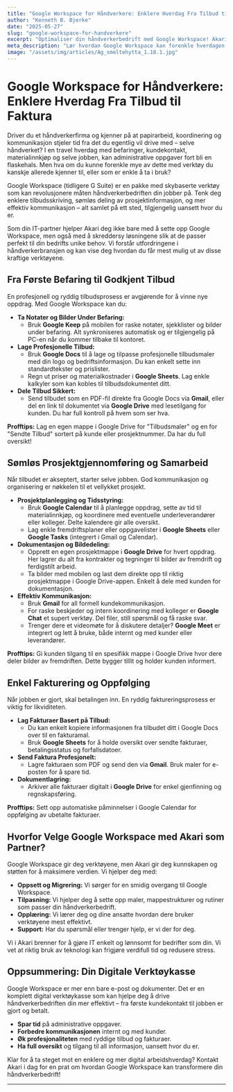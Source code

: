 ```yaml
---
title: "Google Workspace for Håndverkere: Enklere Hverdag Fra Tilbud til Faktura"
author: "Kenneth B. Bjerke"
date: "2025-05-27"
slug: "google-workspace-for-handverkere"
excerpt: "Optimaliser din håndverkerbedrift med Google Workspace! Akari viser deg hvordan du kan effektivisere alt fra tilbudsskriving og prosjektstyring til fakturering. Få konkrete tips for en enklere og mer produktiv arbeidshverdag."
meta_description: "Lær hvordan Google Workspace kan forenkle hverdagen for håndverkere. Tips for tilbud, prosjekt, faktura & samarbeid. Akari er din Google Workspace-partner i Norge."
image: "/assets/img/articles/Ag_smeltehytta_1.18.1.jpg"
---
```


# Google Workspace for Håndverkere: Enklere Hverdag Fra Tilbud til Faktura

Driver du et håndverkerfirma og kjenner på at papirarbeid, koordinering og kommunikasjon stjeler tid fra det du egentlig vil drive med – selve håndverket? I en travel hverdag med befaringer, kundekontakt, materialinnkjøp og selve jobben, kan administrative oppgaver fort bli en flaskehals. Men hva om du kunne forenkle mye av dette med verktøy du kanskje allerede kjenner til, eller som er enkle å ta i bruk?

Google Workspace (tidligere G Suite) er en pakke med skybaserte verktøy som kan revolusjonere måten håndverkerbedriften din jobber på. Tenk deg enklere tilbudsskriving, sømløs deling av prosjektinformasjon, og mer effektiv kommunikasjon – alt samlet på ett sted, tilgjengelig uansett hvor du er.

Som din IT-partner hjelper Akari deg ikke bare med å sette opp Google Workspace, men også med å skreddersy løsningene slik at de passer perfekt til din bedrifts unike behov. Vi forstår utfordringene i håndverkerbransjen og kan vise deg hvordan du får mest mulig ut av disse kraftige verktøyene.

## Fra Første Befaring til Godkjent Tilbud

En profesjonell og ryddig tilbudsprosess er avgjørende for å vinne nye oppdrag. Med Google Workspace kan du:

* **Ta Notater og Bilder Under Befaring:**
    * Bruk **Google Keep** på mobilen for raske notater, sjekklister og bilder under befaring. Alt synkroniseres automatisk og er tilgjengelig på PC-en når du kommer tilbake til kontoret.
* **Lage Profesjonelle Tilbud:**
    * Bruk **Google Docs** til å lage og tilpasse profesjonelle tilbudsmaler med din logo og bedriftsinformasjon. Du kan enkelt sette inn standardtekster og prislister.
    * Regn ut priser og materialkostnader i **Google Sheets**. Lag enkle kalkyler som kan kobles til tilbudsdokumentet ditt.
* **Dele Tilbud Sikkert:**
    * Send tilbudet som en PDF-fil direkte fra Google Docs via **Gmail**, eller del en link til dokumentet via **Google Drive** med lesetilgang for kunden. Du har full kontroll på hvem som ser hva.

**Profftips:** Lag en egen mappe i Google Drive for "Tilbudsmaler" og en for "Sendte Tilbud" sortert på kunde eller prosjektnummer. Da har du full oversikt!

## Sømløs Prosjektgjennomføring og Samarbeid

Når tilbudet er akseptert, starter selve jobben. God kommunikasjon og organisering er nøkkelen til et vellykket prosjekt.

* **Prosjektplanlegging og Tidsstyring:**
    * Bruk **Google Calendar** til å planlegge oppdrag, sette av tid til materialinnkjøp, og koordinere med eventuelle underleverandører eller kolleger. Delte kalendere gir alle oversikt.
    * Lag enkle fremdriftsplaner eller oppgavelister i **Google Sheets** eller **Google Tasks** (integrert i Gmail og Calendar).
* **Dokumentasjon og Bildedeling:**
    * Opprett en egen prosjektmappe i **Google Drive** for hvert oppdrag. Her lagrer du alt fra kontrakter og tegninger til bilder av fremdrift og ferdigstilt arbeid.
    * Ta bilder med mobilen og last dem direkte opp til riktig prosjektmappe i Google Drive-appen. Enkelt å dele med kunden for dokumentasjon.
* **Effektiv Kommunikasjon:**
    * Bruk **Gmail** for all formell kundekommunikasjon.
    * For raske beskjeder og intern koordinering med kolleger er **Google Chat** et supert verktøy. Del filer, still spørsmål og få raske svar.
    * Trenger dere et videomøte for å diskutere detaljer? **Google Meet** er integrert og lett å bruke, både internt og med kunder eller leverandører.

**Profftips:** Gi kunden tilgang til en spesifikk mappe i Google Drive hvor dere deler bilder av fremdriften. Dette bygger tillit og holder kunden informert.

## Enkel Fakturering og Oppfølging

Når jobben er gjort, skal betalingen inn. En ryddig faktureringsprosess er viktig for likviditeten.

* **Lag Fakturaer Basert på Tilbud:**
    * Du kan enkelt kopiere informasjonen fra tilbudet ditt i Google Docs over til en fakturamal.
    * Bruk **Google Sheets** for å holde oversikt over sendte fakturaer, betalingsstatus og forfallsdatoer.
* **Send Faktura Profesjonelt:**
    * Lagre fakturaen som PDF og send den via **Gmail**. Bruk maler for e-posten for å spare tid.
* **Dokumentlagring:**
    * Arkiver alle fakturaer digitalt i **Google Drive** for enkel gjenfinning og regnskapsføring.

**Profftips:** Sett opp automatiske påminnelser i Google Calendar for oppfølging av ubetalte fakturaer.

## Hvorfor Velge Google Workspace med Akari som Partner?

Google Workspace gir deg verktøyene, men Akari gir deg kunnskapen og støtten for å maksimere verdien. Vi hjelper deg med:

* **Oppsett og Migrering:** Vi sørger for en smidig overgang til Google Workspace.
* **Tilpasning:** Vi hjelper deg å sette opp maler, mappestrukturer og rutiner som passer din håndverkerbedrift.
* **Opplæring:** Vi lærer deg og dine ansatte hvordan dere bruker verktøyene mest effektivt.
* **Support:** Har du spørsmål eller trenger hjelp, er vi der for deg.

Vi i Akari brenner for å gjøre IT enkelt og lønnsomt for bedrifter som din. Vi vet at riktig bruk av teknologi kan frigjøre verdifull tid og redusere stress.

## Oppsummering: Din Digitale Verktøykasse

Google Workspace er mer enn bare e-post og dokumenter. Det er en komplett digital verktøykasse som kan hjelpe deg å drive håndverkerbedriften din mer effektivt – fra første kundekontakt til jobben er gjort og betalt.

* **Spar tid** på administrative oppgaver.
* **Forbedre kommunikasjonen** internt og med kunder.
* **Øk profesjonaliteten** med ryddige tilbud og fakturaer.
* **Ha full oversikt** og tilgang til all informasjon, uansett hvor du er.

Klar for å ta steget mot en enklere og mer digital arbeidshverdag? Kontakt Akari i dag for en prat om hvordan Google Workspace kan transformere din håndverkerbedrift!

---
